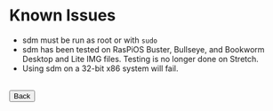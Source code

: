 # Known Issues

* sdm must be run as root or with `sudo`
* sdm has been tested on RasPiOS Buster, Bullseye, and Bookworm Desktop and Lite IMG files. Testing is no longer done on Stretch.
* Using sdm on a 32-bit x86 system will fail.
<br>
<form>
<input type="button" value="Back" onclick="history.back()">
</form>
